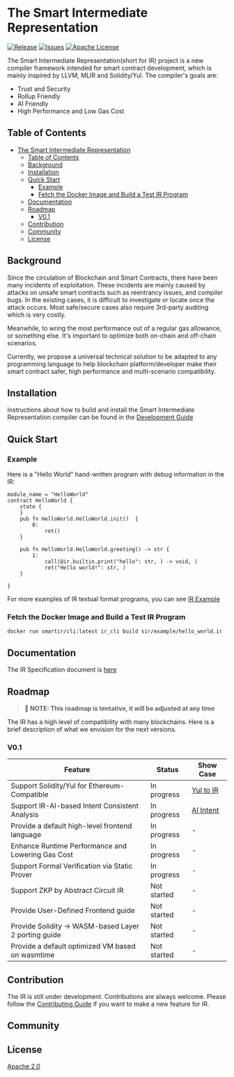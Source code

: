 # The Smart Intermediate Representation

[![Release][release-shield]][release-url] [![Issues][issues-shield]][issues-url] [![Apache License][license-shield]][license-url]

The Smart Intermediate Representation(short for IR) project is a new compiler framework intended for smart contract development, which is mainly inspired by LLVM, MLIR and Solidity/Yul. The compiler's goals are:

* Trust and Security
* Rollup Friendly
* AI Friendly
* High Performance and Low Gas Cost

## Table of Contents

- [The Smart Intermediate Representation](#the-smart-intermediate-representation)
  - [Table of Contents](#table-of-contents)
  - [Background](#background)
  - [Installation](#installation)
  - [Quick Start](#quick-start)
    - [Example](#example)
    - [Fetch the Docker Image and Build a Test IR Program](#fetch-the-docker-image-and-build-a-test-ir-program)
  - [Documentation](#documentation)
  - [Roadmap](#roadmap)
    - [V0.1](#v01)
  - [Contribution](#contribution)
  - [Community](#community)
  - [License](#license)

## Background

Since the circulation of Blockchain and Smart Contracts, there have been many incidents of exploitation. These incidents are mainly caused by attacks on unsafe smart contracts such as reentrancy issues, and compiler bugs. In the existing cases, it is difficult to investigate or locate once the attack occurs. Most safe/secure cases also require 3rd-party auditing which is very costly.

Meanwhile, to wring the most performance out of a regular gas allowance, or something else. It's important to optimize both on-chain and off-chain scenarios.

Currently, we propose a universal technical solution to be adapted to any programming language to help blockchain platform/developer make their smart contract safer, high performance and multi-scenario compatibility. 

## Installation

Instructions about how to build and install the Smart Intermediate Representation compiler can be found in the [Development Guide](./doc/Development_Guide.md)

## Quick Start

### Example

Here is a "Hello World" hand-written program with debug information in the IR:

```sir
module_name = "HelloWorld"
contract HelloWorld {
    state {
    }
    pub fn HelloWorld.HelloWorld.init()  {
        0:
            ret()
    }

    pub fn HelloWorld.HelloWorld.greeting() -> str {
        1:
            call(@ir.builtin.print("hello": str, ) -> void, )
            ret("Hello world!": str, )
    }

}
```

For more examples of IR textual format programs, you can see [IR Example](./ir_example)

### Fetch the Docker Image and Build a Test IR Program

```shell
docker run smartir/cli:latest ir_cli build sir/example/hello_world.ir
```

## Documentation

The IR Specification document is [here](./doc/specification/SmartIR.md)

## Roadmap

> **📢 NOTE: This roadmap is tentative, it will be adjusted at any time**

The IR has a high level of compatibility with many blockchains. Here is a brief description of what we envision for the next versions.

### V0.1

| Feature                                              | Status      | Show Case                |
|------------------------------------------------------|-------------|--------------------------|
| Support Solidity/Yul for Ethereum-Compatible         | In progress | [Yul to IR](./yul_to_ir)    |
| Support IR-AI-based Intent Consistent Analysis       | In progress | [AI Intent](./ai_intent) |
| Provide a default high-level frontend language       | In progress | -                        |
| Enhance Runtime Performance and Lowering Gas Cost    | In progress | -                        |
| Support Formal Verification via Static Prover        | In progress | -                        |
| Support ZKP by Abstract Circuit IR                   | Not started | -                        |
| Provide User-Defined Frontend guide                  | Not started | -                        |
| Provide Solidity -> WASM-based Layer 2 porting guide | Not started | -                        |
| Provide a default optimized VM based on wasmtime     | Not started | -                        |

## Contribution

The IR is still under development. Contributions are always welcome. Please follow the [Contributing Guide](./doc/Contributing%20Guide.md) if you want to make a new feature for IR.

## Community

<!--
![wechat group](./assets/wx.png)
-->

<!-- ![dingtalk group](./assets/dingtalk.png) -->

<!--
* Join us on the [Discord]()
-->

## License

[Apache 2.0](./LICENSE)

[release-shield]: https://img.shields.io/github/v/release/AntChainOpenLabs/Smart-Intermediate-Representation?style=for-the-badge
[release-url]: https://github.com/AntChainOpenLabs/Smart-Intermediate-Representation/releases
[license-shield]: https://img.shields.io/badge/License-Apache_2.0-green.svg?style=for-the-badge
[license-url]: ./LICENSE
[issues-shield]: https://img.shields.io/github/issues/AntChainOpenLabs/Smart-Intermediate-Representation.svg?style=for-the-badge
[issues-url]: https://github.com/AntChainOpenLabs/Smart-Intermediate-Representation/issues

